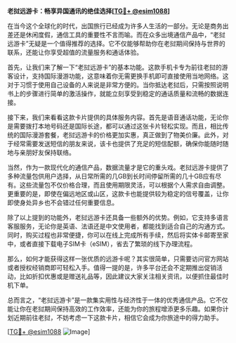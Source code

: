 **老挝远游卡：畅享异国通讯的绝佳选择[[TG💪+ @esim1088](https://t.me/s/esim1088)]**

在当今这个全球化的时代，出国旅行已经成为许多人生活的一部分。无论是商务出差还是休闲度假，通信工具的重要性不言而喻。而在众多出境通信产品中，“老挝远游卡”无疑是一个值得推荐的选择。它不仅能够帮助你在老挝期间保持与世界的联系，还能让你享受超值的流量服务和通话体验。

首先，让我们来了解一下“老挝远游卡”的基本功能。这款手机卡专为前往老挝的游客设计，支持国际漫游功能，这意味着你无需更换手机即可直接使用当地网络。这对于习惯于使用自己设备的人来说是非常方便的。当你抵达老挝后，只需按照说明书上的步骤进行简单的激活操作，就能立刻享受到稳定的通话质量和流畅的数据连接。

接下来，我们来看看这款卡片提供的具体服务内容。首先是语音通话功能，无论你是需要拨打本地号码还是国际长途，都可以通过这张卡片轻松实现。而且，相比传统的国际漫游套餐，老挝远游卡的价格更加实惠，真正做到了物美价廉。此外，对于经常需要发送短信的朋友来说，该卡也提供了充足的短信配额，确保你能随时随地与亲朋好友保持联络。

当然，作为一款现代化的通信产品，数据流量才是它的重头戏。老挝远游卡提供了多种流量包供用户选择，从日常所需的几GB到长时间停留所需的几十GB应有尽有。这些流量包不仅价格合理，而且使用期限灵活，可以根据个人需求自由调整。更重要的是，即使在偏远地区或山区，这款卡也能提供较为稳定的信号覆盖，让你即使身处异乡也不会错过任何重要信息。

除了以上提到的功能外，老挝远游卡还具备一些额外的优势。例如，它支持多语言客服服务，无论你是英语、法语还是中文使用者，都能找到适合自己的沟通方式。同时，购买过程也非常便捷，你可以在线上完成所有手续，然后将实体卡邮寄至家中，或者直接下载电子SIM卡（eSIM），省去了繁琐的线下办理流程。

那么，如何才能获得这样一张优质的远游卡呢？其实很简单，只需要访问官方网站或者授权经销商即可轻松入手。值得一提的是，许多平台还会不定期推出促销活动，比如折扣优惠或是赠送礼品等，因此建议大家关注相关资讯，以便抓住最佳时机下单。

总而言之，“老挝远游卡”是一款集实用性与经济性于一体的优秀通信产品。它不仅能让你在老挝期间保持高效的工作效率，还能为你的旅程增添更多乐趣。如果你计划近期前往老挝，不妨考虑一下这款卡片，相信它会成为你旅途中的得力助手。

[[TG💪+ @esim1088](https://t.me/s/esim1088) ![Image](https://i.postimg.cc/4NQfJmqS/Snipaste-2025-05-13-00-14-12.png)]